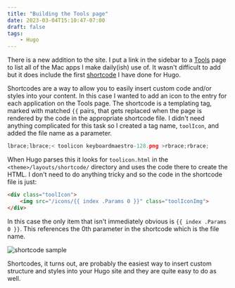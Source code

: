 ```yaml
---
title: "Building the Tools page"
date: 2023-03-04T15:10:47-07:00
draft: false
tags:
    - Hugo
---
```


There is a new addition to the site. I put a link in the sidebar to a [Tools](/tools/) page to list all of the Mac apps I make daily(ish) use of. It wasn't difficult to add but it does include the first [shortcode](https://gohugo.io/templates/shortcode-templates/)  I have done for Hugo. 

Shortcodes are a way to allow you to easily insert custom code and/or styles into your content. In this case I wanted to add an icon to the entry for each application on the Tools page. The shortcode is a templating tag, marked with matched `{{` pairs, that gets replaced when the page is rendered by the code in the appropriate shortcode file. I didn't need anything complicated for this task so I created a tag name, `toolIcon`, and added the file name as a parameter.

```go
lbrace;lbrace;< toolicon keyboardmaestro-128.png >rbrace;rbrace;
```

When Hugo parses this it looks for `toolicon.html` in the `<theme>/layouts/shortcode/` directory and uses the code there to create the HTML. I don't need to do anything tricky and so the code in the shortcode file is just:

```html
<div class="toolIcon">
    <img src="/icons/{{ index .Params 0 }}" class="toolIconImg">
</div>
```

In this case the only item that isn't immediately obvious is `{{ index .Params 0 }}`. This references the 0th parameter in the shortcode which is the file name. 

![shortcode sample](/images/shortcodeSample.jpg)

Shortcodes, it turns out, are probably the easiest way to insert custom structure and styles into your Hugo site and they are quite easy to do as well. 